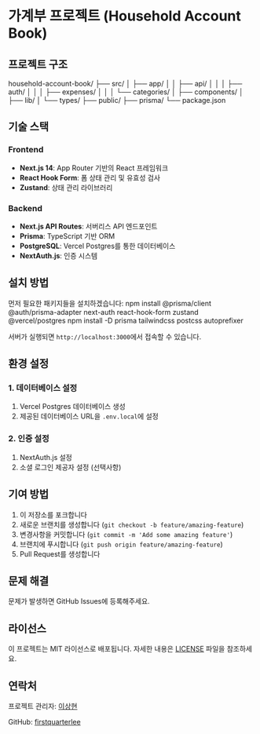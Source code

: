 # 가계부 프로젝트 (Household Account Book)

## 프로젝트 구조

household-account-book/
├── src/
│ ├── app/
│ │ ├── api/
│ │ │ ├── auth/
│ │ │ ├── expenses/
│ │ │ └── categories/
│ ├── components/
│ ├── lib/
│ └── types/
├── public/
├── prisma/
└── package.json

## 기술 스택

### Frontend

- **Next.js 14**: App Router 기반의 React 프레임워크
- **React Hook Form**: 폼 상태 관리 및 유효성 검사
- **Zustand**: 상태 관리 라이브러리

### Backend

- **Next.js API Routes**: 서버리스 API 엔드포인트
- **Prisma**: TypeScript 기반 ORM
- **PostgreSQL**: Vercel Postgres를 통한 데이터베이스
- **NextAuth.js**: 인증 시스템

## 설치 방법

먼저 필요한 패키지들을 설치하겠습니다:
npm install @prisma/client @auth/prisma-adapter next-auth react-hook-form zustand @vercel/postgres
npm install -D prisma tailwindcss postcss autoprefixer

서버가 실행되면 `http://localhost:3000`에서 접속할 수 있습니다.

## 환경 설정

### 1. 데이터베이스 설정

1. Vercel Postgres 데이터베이스 생성
2. 제공된 데이터베이스 URL을 `.env.local`에 설정

### 2. 인증 설정

1. NextAuth.js 설정
2. 소셜 로그인 제공자 설정 (선택사항)

## 기여 방법

1. 이 저장소를 포크합니다
2. 새로운 브랜치를 생성합니다 (`git checkout -b feature/amazing-feature`)
3. 변경사항을 커밋합니다 (`git commit -m 'Add some amazing feature'`)
4. 브랜치에 푸시합니다 (`git push origin feature/amazing-feature`)
5. Pull Request를 생성합니다

## 문제 해결

문제가 발생하면 GitHub Issues에 등록해주세요.

## 라이선스

이 프로젝트는 MIT 라이선스로 배포됩니다. 자세한 내용은 [LICENSE](LICENSE) 파일을 참조하세요.

## 연락처

프로젝트 관리자: [이상현](mailto:firstquarterlee@gmail.com)

GitHub: [firstquarterlee](https://github.com/firstquarterlee)
